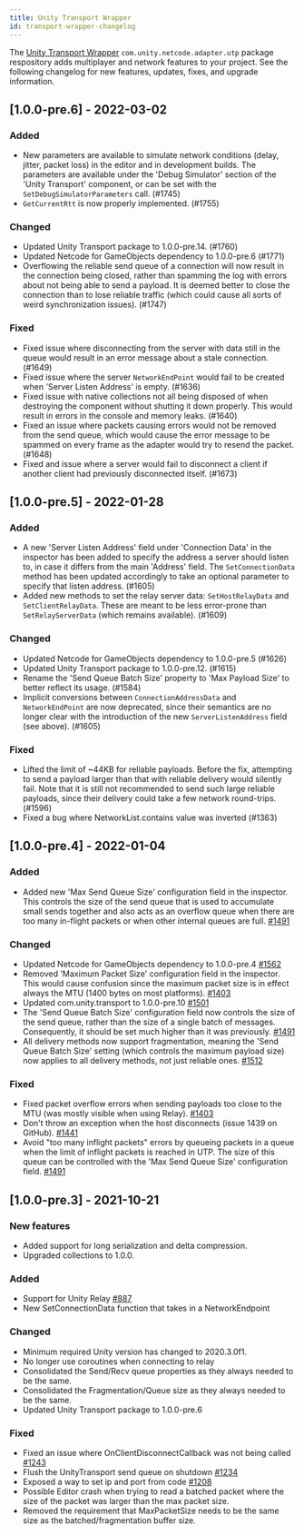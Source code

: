 ```yaml
---
title: Unity Transport Wrapper
id: transport-wrapper-changelog
---
```


The [Unity Transport Wrapper](../../docs/transport-utp/about-transport-utp.md) `com.unity.netcode.adapter.utp` package respository adds multiplayer and network features to your project. See the following changelog for new features, updates, fixes, and upgrade information.

## [1.0.0-pre.6] - 2022-03-02

### Added

- New parameters are available to simulate network conditions (delay, jitter, packet loss) in the editor and in development builds. The parameters are available under the 'Debug Simulator' section of the 'Unity Transport' component, or can be set with the `SetDebugSimulatorParameters` call. (#1745)
- `GetCurrentRtt` is now properly implemented. (#1755)

### Changed

- Updated Unity Transport package to 1.0.0-pre.14. (#1760)
- Updated Netcode for GameObjects dependency to 1.0.0-pre.6 (#1771)
- Overflowing the reliable send queue of a connection will now result in the connection being closed, rather than spamming the log with errors about not being able to send a payload. It is deemed better to close the connection than to lose reliable traffic (which could cause all sorts of weird synchronization issues). (#1747)

### Fixed

- Fixed issue where disconnecting from the server with data still in the queue would result in an error message about a stale connection. (#1649)
- Fixed issue where the server `NetworkEndPoint` would fail to be created when 'Server Listen Address' is empty. (#1636)
- Fixed issue with native collections not all being disposed of when destroying the component without shutting it down properly. This would result in errors in the console and memory leaks. (#1640)
- Fixed an issue where packets causing errors would not be removed from the send queue, which would cause the error message to be spammed on every frame as the adapter would try to resend the packet. (#1648)
- Fixed and issue where a server would fail to disconnect a client if another client had previously disconnected itself. (#1673)

## [1.0.0-pre.5] - 2022-01-28

### Added

- A new 'Server Listen Address' field under 'Connection Data' in the inspector has been added to specify the address a server should listen to, in case it differs from the main 'Address' field. The `SetConnectionData` method has been updated accordingly to take an optional parameter to specify that listen address. (#1605)
- Added new methods to set the relay server data: `SetHostRelayData` and `SetClientRelayData`. These are meant to be less error-prone than `SetRelayServerData` (which remains available). (#1609)

### Changed

- Updated Netcode for GameObjects dependency to 1.0.0-pre.5 (#1626)
- Updated Unity Transport package to 1.0.0-pre.12. (#1615)
- Rename the 'Send Queue Batch Size' property to 'Max Payload Size' to better reflect its usage. (#1584)
- Implicit conversions between `ConnectionAddressData` and `NetworkEndPoint` are now deprecated, since their semantics are no longer clear with the introduction of the new `ServerListenAddress` field (see above). (#1605)

### Fixed

- Lifted the limit of ~44KB for reliable payloads. Before the fix, attempting to send a payload larger than that with reliable delivery would silently fail. Note that it is still not recommended to send such large reliable payloads, since their delivery could take a few network round-trips. (#1596)
- Fixed a bug where NetworkList.contains value was inverted (#1363)

## [1.0.0-pre.4] - 2022-01-04

### Added

- Added new 'Max Send Queue Size' configuration field in the inspector. This controls the size of the send queue that is used to accumulate small sends together and also acts as an overflow queue when there are too many in-flight packets or when other internal queues are full. [#1491](https://github.com/Unity-Technologies/com.unity.netcode.gameobjects/pull/1491)

### Changed

- Updated Netcode for GameObjects dependency to 1.0.0-pre.4 [#1562](https://github.com/Unity-Technologies/com.unity.netcode.gameobjects/pull/1562)
- Removed 'Maximum Packet Size' configuration field in the inspector. This would cause confusion since the maximum packet size is in effect always the MTU (1400 bytes on most platforms). [#1403](https://github.com/Unity-Technologies/com.unity.netcode.gameobjects/pull/1403)
- Updated com.unity.transport to 1.0.0-pre.10 [#1501](https://github.com/Unity-Technologies/com.unity.netcode.gameobjects/pull/1501)
- The 'Send Queue Batch Size' configuration field now controls the size of the send queue, rather than the size of a single batch of messages. Consequently, it should be set much higher than it was previously. [#1491](https://github.com/Unity-Technologies/com.unity.netcode.gameobjects/pull/1491)
- All delivery methods now support fragmentation, meaning the 'Send Queue Batch Size' setting (which controls the maximum payload size) now applies to all delivery methods, not just reliable ones. [#1512](https://github.com/Unity-Technologies/com.unity.netcode.gameobjects/pull/1512)

### Fixed

- Fixed packet overflow errors when sending payloads too close to the MTU (was mostly visible when using Relay). [#1403](https://github.com/Unity-Technologies/com.unity.netcode.gameobjects/pull/1403)
- Don't throw an exception when the host disconnects (issue 1439 on GitHub). [#1441](https://github.com/Unity-Technologies/com.unity.netcode.gameobjects/pull/1441)
- Avoid "too many inflight packets" errors by queueing packets in a queue when the limit of inflight packets is reached in UTP. The size of this queue can be controlled with the 'Max Send Queue Size' configuration field. [#1491](https://github.com/Unity-Technologies/com.unity.netcode.gameobjects/pull/1491)

## [1.0.0-pre.3] - 2021-10-21

### New features
- Added support for long serialization and delta compression.
- Upgraded collections to 1.0.0.

### Added

- Support for Unity Relay [#887](https://github.com/Unity-Technologies/com.unity.netcode.gameobjects/pull/887?w=1)
- New SetConnectionData function that takes in a NetworkEndpoint

### Changed 

- Minimum required Unity version has changed to 2020.3.0f1.
- No longer use coroutines when connecting to relay
- Consolidated the Send/Recv queue properties as they always needed to be the same.
- Consolidated the Fragmentation/Queue size as they always needed to be the same.
- Updated Unity Transport package to 1.0.0-pre.6

### Fixed

- Fixed an issue where OnClientDisconnectCallback was not being called [#1243](https://github.com/Unity-Technologies/com.unity.netcode.gameobjects/pull/1243?w=1)
- Flush the UnityTransport send queue on shutdown [#1234](https://github.com/Unity-Technologies/com.unity.netcode.gameobjects/pull/1234?w=1)
- Exposed a way to set ip and port from code [#1208](https://github.com/Unity-Technologies/com.unity.netcode.gameobjects/pull/1208?w=1)
- Possible Editor crash when trying to read a batched packet where the size of the packet was larger than the max packet size.
- Removed the requirement that MaxPacketSize needs to be the same size as the batched/fragmentation buffer size.

